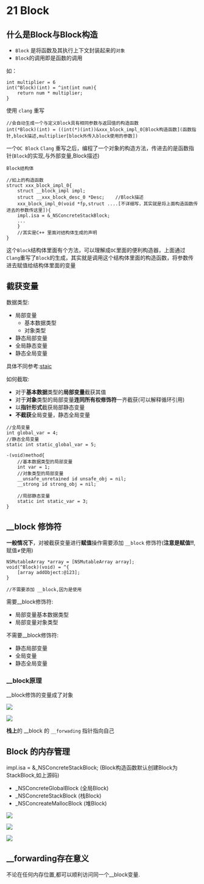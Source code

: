 #  21 Block

## 什么是Block与Block构造
* `Block` 是将函数及其执行上下文封装起来的`对象`
* `Block`的调用即是函数的调用

如：
```
int multiplier = 6
int(^Block)(int) = ^int(int num){
    return num * multiplier;
}
```

使用 `clang` 重写 

```
//会自动生成一个与定义Block具有相同参数与返回值的构造函数
int(*Block)(int) = ((int(*)(int))&xxx_block_impl_0[Block构造函数](函数指针,block描述,multiplier[block外传入block使用的参数])
```

一个`OC Block` `Clang` 重写之后，编程了一个对象的构造方法，传进去的是函数指针(`Block`的实现,与外部变量,Block描述)

`Block结构体`

```
//如上的构造函数
struct xxx_block_impl_0{
    struct __block_impl impl;
    struct __xxx_block_desc_0 *Desc;    //Block描述
    xxx_block_impl_0(void *fp,struct ....[不详细写，其实就是将上面构造函数传进去的参数传这里]){
    impl.isa = &_NSConcreteStackBlock;
    ...
    }
    //其实是C++ 里面对结构体生成的声明
}
``` 

这个`Block`结构体里面有个方法，可以理解成`OC`里面的便利构造器，上面通过`Clang`重写了`Block`的生成，其实就是调用这个结构体里面的构造函数，将参数传进去赋值给结构体里面的变量

## 截获变量

数据类型:
* 局部变量
    * 基本数据类型
    * 对象类型
* 静态局部变量
* 全局静态变量
* 静态全局变量

具体不同参考:[staic](../knowledge/staticCompare.md)

如何截取:

* 对于**基本数据**类型的**局部变量**截获其值
* 对于**对象**类型的局部变量**连同所有权修饰符**一齐截获(可以解释循环引用)
* 以**指针形式**截获局部静态变量
* **不截获**全局变量，静态全局变量


```
//全局变量
int global_var = 4;
//静态全局变量
static int static_global_var = 5;

-(void)method{
    //基本数据类型的局部变量
    int var = 1;
    //对象类型的局部变量
    __unsafe_unretained id unsafe_obj = nil;
    __strong id strong_obj = nil;
    
    //局部静态变量
    static int static_var = 3;
}
```

## __block 修饰符

**一般情况下**，对被截获变量进行**赋值**操作需要添加 `__block` 修饰符(**注意是赋值!!**, 赋值≠使用)

```
NSMutableArray *array = [NSMutableArray array];
void(^Block)(void) = ^{
    [array addObject:@123];
}

//不需要添加 __block,因为是使用
```

需要__block修饰符:
* 局部变量基本数据类型
* 局部变量对象类型

不需要__block修饰符:
* 静态局部变量
* 全局变量
* 静态全局变量

### __block原理
__block修饰的变量成了对象

![](http://img.isylar.com/media/15485830067935.jpg)

![](http://img.isylar.com/media/15485830763121.jpg)

**栈上**的 __block 的 `__forwading` 指针指向自己

## Block 的内存管理

impl.isa = &_NSConcreteStackBlock; (Block构造函数默认创建Block为 StackBlock,如上源码)

* _NSConcreteGlobalBlock (全局Block)
* _NSConcreteStackBlock (栈Block)
* _NSConcreateMallocBlock (堆Block)

 
 ![](http://img.isylar.com/media/15485833872960.jpg)


![](http://img.isylar.com/media/15485833963674.jpg)

![](http://img.isylar.com/media/15485836513812.jpg)


## __forwarding存在意义
不论在任何内存位置,都可以顺利访问同一个__block变量.
